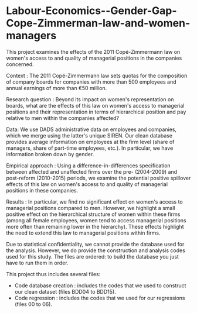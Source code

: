 # Labour-Economics--Gender-Gap-Cope-Zimmerman-law-and-women-managers
This project examines the effects of the 2011 Copé-Zimmermann law on women's access to and quality of managerial positions in the companies concerned.

Context : 
The 2011 Copé-Zimmermann law sets quotas for the composition of company boards for companies with more than 500 employees and annual earnings of more than €50 million. 

Research question : 
Beyond its impact on women's representation on boards, what are the effects of this law on women's access to managerial positions and their representation in terms of hierarchical position and pay relative to men within the companies affected?

Data: 
We use DADS administrative data on employees and companies, which we merge using the latter's unique SIREN. Our clean database provides average information on employees at the firm level (share of managers, share of part-time employees, etc.). In particular, we have information broken down by gender.

Empirical approach : 
Using a difference-in-differences specification between affected and unaffected firms over the pre- (2004-2009) and post-reform (2010-2015) periods, we examine the potential positive spillover effects of this law on women's access to and quality of managerial positions in these companies.

Results : 
In particular, we find no significant effect on women's access to managerial positions compared to men. However, we highlight a small positive effect on the hierarchical structure of women within these firms (among all female employees, women tend to access managerial positions more often than remaining lower in the hierarchy). These effects highlight the need to extend this law to managerial positions within firms.


Due to statistical confidentiality, we cannot provide the database used for the analysis. However, we do provide the construction and analysis codes used for this study. The files are ordered: to build the database you just have to run them in order.

This project thus includes several files:
- Code database creation : includes the codes that we used to construct our clean dataset (files BDD04 to BDD15).
- Code regression : includes the codes that we used for our regressions (files 00 to 06). 

